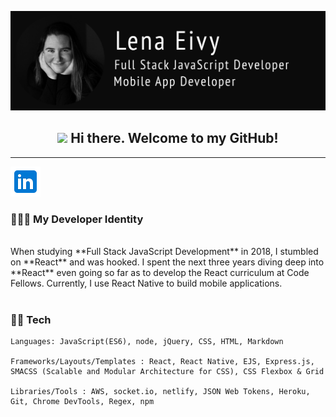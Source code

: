 
![Header](./images/banner.png)
<h2 align="center"><img src="https://raw.githubusercontent.com/MartinHeinz/MartinHeinz/master/wave.gif" width="30px"> Hi there. Welcome to my GitHub!</h2>

------------------------------
<!-- <p align="center">
<a href="https://www.linkedin.com/in/lena-eivy/" target="_blank" rel="noopener noreferrer"><img height="38" src="./images/linkedin.png"></a>&nbsp;&nbsp;
<a href="https://twitter.com/applena" target="_blank" rel="noopener noreferrer"><img height="38" src="./images/twitter.png"></a>&nbsp;&nbsp;
<a href="mailto:applena@gmail.com" target="_blank" rel="noopener noreferrer"><img height="35" src="./images/gmail.png"></a>&nbsp;&nbsp;
</p> -->


[![Linkedin](./images/linkedin.png)][1]


[1]: https://www.linkedin.com/in/lena-eivy/

### 🕵🏻‍♀️ My Developer Identity
<br />
    When studying **Full Stack JavaScript Development** in 2018, I stumbled on **React** and was hooked. I spent the next three years diving deep into **React** even going so far as to develop the React curriculum at Code Fellows. Currently, I use React Native to build mobile applications.
<br /><br />

### 🧙🏻 Tech
    Languages: JavaScript(ES6), node, jQuery, CSS, HTML, Markdown

    Frameworks/Layouts/Templates : React, React Native, EJS, Express.js, SMACSS (Scalable and Modular Architecture for CSS), CSS Flexbox & Grid

    Libraries/Tools : AWS, socket.io, netlify, JSON Web Tokens, Heroku, Git, Chrome DevTools, Regex, npm
